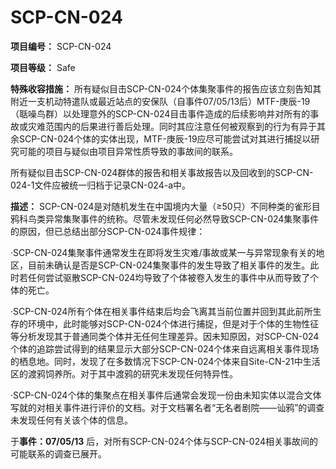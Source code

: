 # SCP-CN-024

**项目编号：** SCP-CN-024

**项目等级：** Safe

**特殊收容措施：** 所有疑似目击SCP-CN-024个体集聚事件的报告应该立刻告知其附近一支机动特遣队或最近站点的安保队（自事件07/05/13后）MTF-庚辰-19（聒噪鸟群）以处理意外的SCP-CN-024目击事件造成的后续影响并对所有的事故或灾难范围内的后果进行善后处理。同时其应注意任何被观察到的行为有异于其余SCP-CN-024个体的实体出现，MTF-庚辰-19应尽可能尝试对其进行捕捉以研究可能的项目与疑似由项目异常性质导致的事故间的联系。

所有疑似目击SCP-CN-024群体的报告和相关事故报告以及回收到的SCP-CN-024-1文件应被统一归档于记录CN-024-a中。

**描述：** SCP-CN-024是对随机发生在中国境内大量（≥50只）不同种类的雀形目鸦科鸟类异常集聚事件的统称。尽管未发现任何必然导致SCP-CN-024集聚事件的原因，但已总结出部分SCP-CN-024事件规律：

·SCP-CN-024集聚事件通常发生在即将发生灾难/事故或某一与异常现象有关的地区，目前未确认是否是SCP-CN-024集聚事件的发生导致了相关事件的发生。此时若任何尝试驱散SCP-CN-024均导致了个体被卷入发生的事件中从而导致了个体的死亡。


·SCP-CN-024所有个体在相关事件结束后均会飞离其当前位置并回到其此前所生存的环境中，此时能够对SCP-CN-024个体进行捕捉，但是对于个体的生物性征等分析发现其于普通同类个体并无任何生理差异。因未知原因，对SCP-CN-024个体的追踪尝试得到的结果显示大部分SCP-CN-024个体来自远离相关事件现场的栖息地。同时，发现了在多数情况下SCP-CN-024个体来自Site-CN-21中生活区的渡鸦饲养所。对于其中渡鸦的研究未发现任何特异性。

·SCP-CN-024个体的集聚点在相关事件后通常会发现一份由未知实体以混合文体写就的对相关事件进行评价的文档。对于文档署名者“无名者剧院――讪鸦”的调查未发现任何有关该个体的信息。

于**事件：07/05/13** 后，对所有SCP-CN-024个体与SCP-CN-024相关事故间的可能联系的调查已展开。


